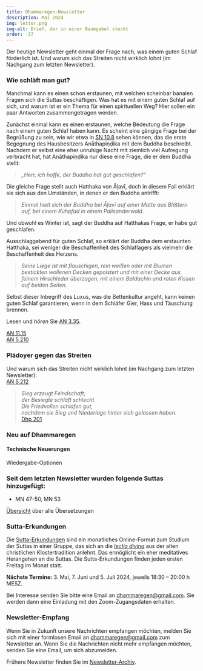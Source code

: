 ```yaml
---
title: Dhammaregen-Newsletter
description: Mai 2024
img: letter.png
img-alt: Brief, der in einer Baumgabel steckt
order: -37
---
```


Der heutige Newsletter geht einmal der Frage nach, was einem guten Schlaf förderlich ist. Und warum sich das Streiten nicht wirklich lohnt (im Nachgang zum letzten Newsletter).

### Wie schläft man gut?

Manchmal kann es einen schon erstaunen, mit welchen scheinbar banalen Fragen sich die Suttas beschäftigen. Was hat es mit einem guten Schlaf auf sich, und warum ist er ein Thema für einen spirituellen Weg? Hier sollen ein paar Antworten zusammengetragen werden.

Zunächst einmal kann es einen erstaunen, welche Bedeutung die Frage nach einem guten Schlaf haben kann. Es scheint eine gängige Frage bei der Begrüßung zu sein, wie wir etwa in [SN 10.8](#/sutta/sn10.8/de/sabbamitta) sehen können, das die erste Begegnung des Hausbesitzers Anāthapiṇḍika mit dem Buddha beschreibt. Nachdem er selbst eine eher unruhige Nacht mit ziemlich viel Aufregung verbracht hat, hat Anāthapiṇḍika nur diese eine Frage, die er dem Buddha stellt:

>*„Herr, ich hoffe, der Buddha hat gut geschlafen?“*

Die gleiche Frage stellt auch Hatthaka von Āḷavī, doch in diesem Fall erklärt sie sich aus den Umständen, in denen er den Buddha antrifft:

>*Einmal hielt sich der Buddha bei Āḷavī auf einer Matte aus Blättern auf, bei einem Kuhpfad in einem Palisanderwald.*

Und obwohl es Winter ist, sagt der Buddha auf Hatthakas Frage, er habe gut geschlafen.

Ausschlaggebend für guten Schlaf, so erklärt der Buddha dem erstaunten Hatthaka, sei weniger die Beschaffenheit des Schlaflagers als vielmehr die Beschaffenheit des Herzens.

>*Seine Liege ist mit flauschigen, rein weißen oder mit Blumen bestickten wollenen Decken gepolstert und mit einer Decke aus feinem Hirschleder überzogen, mit einem Baldachin und roten Kissen auf beiden Seiten.*

Selbst dieser Inbegriff des Luxus, was die Bettenkultur angeht, kann keinen guten Schlaf garantieren, wenn in dem Schläfer Gier, Hass und Täuschung brennen.

Lesen und *hören* Sie [AN 3.35](#/sutta/an3.35/de/sabbamitta).

[AN 11.15](#/sutta/an11.15/de/sabbamitta)  
[AN 5.210](#/sutta/an5.210/de/sabbamitta)  

### Plädoyer gegen das Streiten

Und warum sich das Streiten nicht wirklich lohnt (im Nachgang zum letzten Newsletter):  
[AN 5.212](#/sutta/an5.212/de/sabbamitta)  

>*Sieg erzeugt Feindschaft;*  
>*der Besiegte schläft schlecht.*  
>*Die Friedvollen schlafen gut,*  
>*nachdem sie Sieg und Niederlage hinter sich gelassen haben.*  
>[Dhp 201](#/sutta/dhp201:1/de/sabbamitta)

### Neu auf Dhammaregen

#### Technische Neuerungen

Wiedergabe-Optionen

### Seit dem letzten Newsletter wurden folgende Suttas hinzugefügt:

- MN 47-50, MN 53

[Übersicht](#/wiki/uebersetzung/uebersicht) über alle Übersetzungen

### Sutta-Erkundungen 

Die [Sutta-Erkundungen](#/wiki/erkundung) sind ein monatliches Online-Format zum Studium der Suttas in einer Gruppe, das sich an die [*lectio divina*](https://de.wikipedia.org/wiki/Lectio_divina) aus der alten christlichen Klostertradition anlehnt. Das ermöglicht ein eher meditatives Herangehen an die Suttas. Die Sutta-Erkundungen finden jeden ersten Freitag im Monat statt. 

**Nächste Termine:** 3. Mai, 7. Juni und 5. Juli 2024, jeweils 18:30 – 20:00 h MESZ.

Bei Interesse senden Sie bitte eine Email an [dhammaregen@gmail.com](mailto:dhammaregen@gmail.com). Sie werden dann eine Einladung mit den Zoom-Zugangsdaten erhalten.

### Newsletter-Empfang

Wenn Sie in Zukunft unsere Nachrichten empfangen möchten, melden Sie sich mit einer formlosen Email an [dhammaregen@gmail.com](mailto:dhammaregen@gmail.com) zum Newsletter an. Wenn Sie die Nachrichten nicht mehr empfangen möchten, senden Sie eine Email, um sich abzumelden. 

Frühere Newsletter finden Sie im [Newsletter-Archiv](#/wiki/news/inhalt).